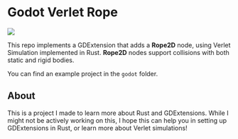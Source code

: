 # Godot Verlet Rope

![](https://github.com/GuilhermeGSousa/godot-verlet-rope/rope.gif)


This repo implements a GDExtension that adds a **Rope2D** node, using Verlet Simulation implemented in Rust. **Rope2D** nodes support collisions with both static and rigid bodies.

You can find an example project in the `godot` folder.

## About
This is a project I made to learn more about Rust and GDExtensions. While I might not be actively working on this, I hope this can help you in setting up GDExtensions in Rust, or learn more about Verlet simulations! 